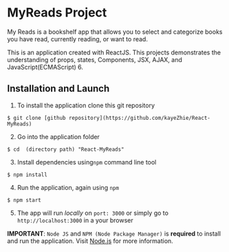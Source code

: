 # MyReads Project

My Reads is a bookshelf app that allows you to select and categorize books you have read, currently reading, or want to read.

This is an application created with ReactJS. This projects demonstrates the understanding of props, states, Components, JSX, AJAX, and JavaScript(ECMAScript) 6.


## Installation and Launch

1. To install the application clone this git repository

```
$ git clone [github repository](https://github.com/kayeZhie/React-MyReads) 
```

2. Go into the application folder

```
$ cd  (directory path) "React-MyReads"
```

3. Install dependencies using`npm` command line tool

```
$ npm install
```

4. Run the application, again using `npm`

```
$ npm start
```

5. The app will run *locally* on `port: 3000` or simply go to `http://localhost:3000` in a your browser

**IMPORTANT**: `Node JS` and `NPM (Node Package Manager)` is **required** to install and run the application. Visit [Node.js](https://nodejs.org/) for more information.


